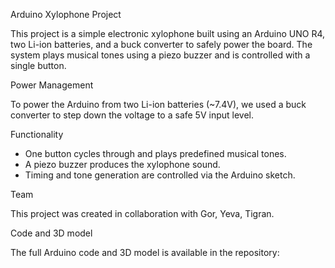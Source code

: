 Arduino Xylophone Project

This project is a simple electronic xylophone built using an Arduino UNO R4, two Li-ion batteries, and a buck converter to safely power the board. 
The system plays musical tones using a piezo buzzer and is controlled with a single button.

Power Management

To power the Arduino from two Li-ion batteries (~7.4V), we used a buck converter to 
step down the voltage to a safe 5V input level.

Functionality

- One button cycles through and plays predefined musical tones.
- A piezo buzzer produces the xylophone sound.
- Timing and tone generation are controlled via the Arduino sketch.

Team

This project was created in collaboration with Gor, Yeva, Tigran.

Code and 3D model

The full Arduino code and 3D model is available in the repository:  